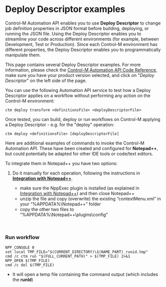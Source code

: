 # Deploy Descriptor examples

Control-M Automation API enables you to use **Deploy Descriptor** to change job definition properties in JSON format before building, deploying, or running the JSON file. Using the Deploy Descriptor enables you to streamline your code across different environments (for example, between Development, Test or Production). Since each Control-M environment has different properties, the Deploy Descriptor enables you to programmatically manipulate them.

This page contains several Deploy Descriptor examples. For more information, please check the [Control-M Automation API Code Reference](https://docs.bmc.com/docs/display/public/workloadautomation/Control-M+Automation+API+-+Code+Reference), make sure you have your product version selected, and click on "*Deploy Descriptor*" on the left side of the page.

You can use the following Automation API service to test how a Deploy Descriptor applies on a workflow without performing any action on the Control-M environment:
```
ctm deploy transform <definitionsFile> <deployDescriptorFile>
```
Once tested, you can build, deploy or run workflows on Control-M applying a Deploy Descriptor - e.g. for the "deploy" operation:
```
ctm deploy <definitionsFile> [deployDescriptorFile]   
```

Here are additional examples of commands to invoke the Control-M Automation API. These have been created and configured for **Notepad++**, but could potentially be adapted for other IDE tools or code/text editors.
   
To integrate them in Notepad++ you have two options:

   1. Do it manually for each operation, following the instructions in [**Integration with Notepad++**](/601-integration-with-ides-and-code-editors/integration-with-notepad++.md). 
   
      * make sure the NppExec plugin is installed (as explained in [Integration with Notepad++](/601-integration-with-ides-and-code-editors/integration-with-notepad++.md)) and then close Notepad++
      * unzip the file and copy (overwrite) the existing “contextMenu.xml” in your “%APPDATA%\Notepad++” folder
      * copy the other two files to “%APPDATA%\Notepad++\plugins\config”

<br>

### Run workflow
```
NPP_CONSOLE 0
set local TMP_FILE="$(CURRENT_DIRECTORY)\$(NAME_PART)_runid.tmp"
cmd /c ctm run "$(FULL_CURRENT_PATH)" > $(TMP_FILE) 2>&1
NPP_OPEN $(TMP_FILE)
cmd /c del $(TMP_FILE)
```
* It will open a temp file containing the command output (which includes the **runId**)

